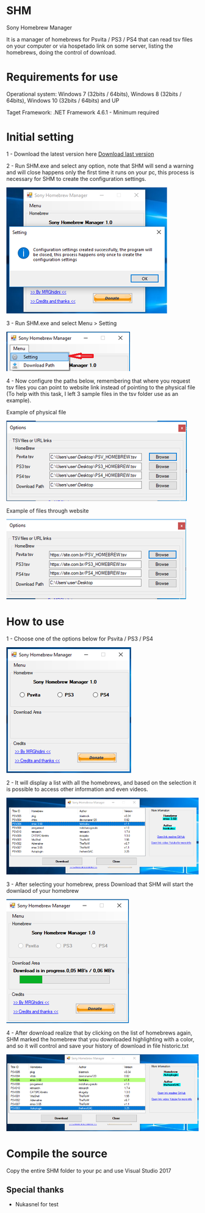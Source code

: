 # SHM
Sony Homebrew Manager

It is a manager of homebrews for Psvita / PS3 / PS4 that can read tsv files on your computer or via hospetado link on some server, listing the homebrews, doing the control of download.

# Requirements for use

Operational system:
Windows 7 (32bits / 64bits), Windows 8 (32bits / 64bits), Windows 10 (32bits / 64bits) and UP

Taget Framework:
.NET Framework 4.6.1 - Minimum required

# Initial setting

1 - Download the latest version here [Download last version](https://github.com/MRGhidini/SHM/releases/latest)

2 - Run SHM.exe and select any option, note that SHM will send a warning and will close  happens only the first time it runs on your pc, this process is necessary for SHM to create the configuration settings.

![Screenshot](img/config.PNG)

3 - Run SHM.exe and select Menu > Setting

![Screenshot](img/setting.png)

4 - Now configure the paths below, remembering that where you request tsv files you can point to website link instead of pointing to the physical file (To help with this task, I left 3 sample files in the tsv folder use as an example).

Example of physical file

![Screenshot](img/path.PNG)

Example of files through website

![Screenshot](img/pathlink.PNG)


# How to use

1 - Choose one of the options below for Psvita / PS3 / PS4

![Screenshot](img/user1.PNG)

2 - It will display a list with all the homebrews, and based on the selection it is possible to access other information and even videos.

![Screenshot](img/listview.PNG)

3 - After selecting your homebrew, press Download that SHM will start the downlaod of your homebrew

![Screenshot](img/download.png)

4 - After download realize that by clicking on the list of homebrews again, SHM marked the homebrew that you downloaded highlighting with a color, and so it will control and save your history of download in file historic.txt

![Screenshot](img/afterdonwload.png)

# Compile the source

Copy the entire SHM folder to your pc and use Visual Studio 2017

## Special thanks  
- Nukasnel for test
